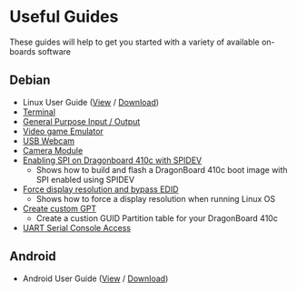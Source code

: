 # Useful Guides

These guides will help to get you started with a variety of available on-boards software

## Debian

- Linux User Guide ([View](https://github.com/96boards/documentation/blob/master/ConsumerEdition/DragonBoard-410c/Guides/LinuxUserGuide_DragonBoard.pdf) / [Download](https://github.com/96boards/documentation/raw/master/ConsumerEdition/DragonBoard-410c/Guides/LinuxUserGuide_DragonBoard.pdf))
- [Terminal](Terminal.md)
- [General Purpose Input / Output](../../CE-Extras/GPIO/README.md)
- [Video game Emulator](VGEmulator.md)
- [USB Webcam](USBWebcam.md)
- [Camera Module](CameraModule.md)
- [Enabling SPI on Dragonboard 410c with SPIDEV](EnableSPI.md)
	- Shows how to build and flash a DragonBoard 410c boot image with SPI enabled using SPIDEV
- [Force display resolution and bypass EDID](ForceDisplayRes.md)
	- Shows how to force a display resolution when running Linux OS
- [Create custom GPT](GPT.md)
	- Create a custion GUID Partition table for your DragonBoard 410c
- [UART Serial Console Access](uart-serial-console.md)

## Android

- Android User Guide ([View](https://github.com/96boards/documentation/blob/master/ConsumerEdition/DragonBoard-410c/Guides/AndroidUserGuide_DragonBoard.pdf) / [Download](https://github.com/96boards/documentation/raw/master/ConsumerEdition/DragonBoard-410c/Guides/AndroidUserGuide_DragonBoard.pdf))

